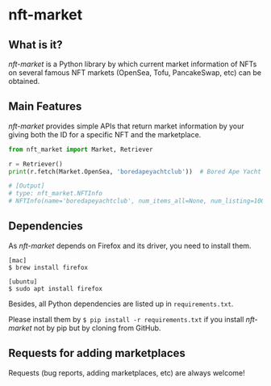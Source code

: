 # nft-market

## What is it?

*nft-market* is a Python library by which current market information of NFTs on several famous NFT markets (OpenSea,
Tofu, PancakeSwap, etc) can be obtained.

## Main Features

*nft-market* provides simple APIs that return market information by your giving both the ID for a specific NFT and the
marketplace.

```python
from nft_market import Market, Retriever

r = Retriever()
print(r.fetch(Market.OpenSea, 'boredapeyachtclub'))  # Bored Ape Yacht Club

# [Output]
# type: nft_market.NFTInfo
# NFTInfo(name='boredapeyachtclub', num_items_all=None, num_listing=10000, num_owners=6400, floor=110.0, volume=487100.0)
```

## Dependencies

As *nft-market* depends on Firefox and its driver, you need to install them.

```shell
[mac]
$ brew install firefox

[ubuntu]
$ sudo apt install firefox
```

Besides, all Python dependencies are listed up in `requirements.txt`.

Please install them by `$ pip install -r requirements.txt` if you install *nft-market* not by pip but by cloning from
GitHub.

## Requests for adding marketplaces

Requests (bug reports, adding marketplaces, etc) are always welcome!